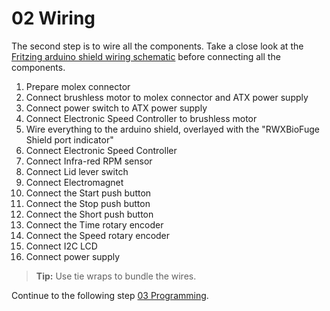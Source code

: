 02 Wiring
=========

The second step is to wire all the components. Take a close look at the [Fritzing arduino shield wiring schematic][1] before connecting all the components.

1. Prepare molex connector
2. Connect brushless motor to molex connector and ATX power supply
3. Connect power switch to ATX power supply
4. Connect Electronic Speed Controller to brushless motor
5. Wire everything to the arduino shield, overlayed with the "RWXBioFuge Shield port indicator"
  1. Connect Electronic Speed Controller
  2. Connect Infra-red RPM sensor 
  3. Connect Lid lever switch
  4. Connect Electromagnet
  5. Connect the Start push button
  6. Connect the Stop push button
  7. Connect the Short push button
  6. Connect the Time rotary encoder
  7. Connect the Speed rotary encoder
  7. Connect I2C LCD
  8. Connect power supply 


> **Tip:** Use tie wraps to bundle the wires.

Continue to the following step [03 Programming][0].

[0]:https://github.com/PieterVanBoheemen/RWXBioFuge/blob/master/Docs/Assembly/03-Programming.md
[1]:https://github.com/PieterVanBoheemen/RWXBioFuge/blob/master/Device/Shield%20v1.0.fzz
